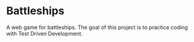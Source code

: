 # Battleships
A web game for battleships. The goal of this project is to practice coding with Test Driven Development.
